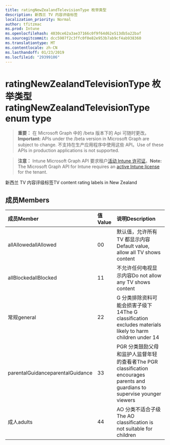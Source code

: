 ```yaml
---
title: ratingNewZealandTelevisionType 枚举类型
description: 新西兰 TV 内容评级标签
localization_priority: Normal
author: tfitzmac
ms.prod: Intune
ms.openlocfilehash: 4030ce62a3ae37166c0f9f64d62e513db5a22baf
ms.sourcegitcommit: dcc5907f2c3ffc0f0e82e953b7ab9cf4ab938360
ms.translationtype: MT
ms.contentlocale: zh-CN
ms.lasthandoff: 01/23/2019
ms.locfileid: "29399106"
---
```

# <a name="ratingnewzealandtelevisiontype-enum-type"></a><span data-ttu-id="18d15-103">ratingNewZealandTelevisionType 枚举类型</span><span class="sxs-lookup"><span data-stu-id="18d15-103">ratingNewZealandTelevisionType enum type</span></span>

> <span data-ttu-id="18d15-104">**重要：** 在 Microsoft Graph 中的 /beta 版本下的 Api 可随时更改。</span><span class="sxs-lookup"><span data-stu-id="18d15-104">**Important:** APIs under the /beta version in Microsoft Graph are subject to change.</span></span> <span data-ttu-id="18d15-105">不支持在生产应用程序中使用这些 API。</span><span class="sxs-lookup"><span data-stu-id="18d15-105">Use of these APIs in production applications is not supported.</span></span>

> <span data-ttu-id="18d15-106">**注意：** Intune Microsoft Graph API 要求租户[活动 Intune 许可证](https://go.microsoft.com/fwlink/?linkid=839381)。</span><span class="sxs-lookup"><span data-stu-id="18d15-106">**Note:** The Microsoft Graph API for Intune requires an [active Intune license](https://go.microsoft.com/fwlink/?linkid=839381) for the tenant.</span></span>

<span data-ttu-id="18d15-107">新西兰 TV 内容评级标签</span><span class="sxs-lookup"><span data-stu-id="18d15-107">TV content rating labels in New Zealand</span></span>

## <a name="members"></a><span data-ttu-id="18d15-108">成员</span><span class="sxs-lookup"><span data-stu-id="18d15-108">Members</span></span>
|<span data-ttu-id="18d15-109">成员</span><span class="sxs-lookup"><span data-stu-id="18d15-109">Member</span></span>|<span data-ttu-id="18d15-110">值</span><span class="sxs-lookup"><span data-stu-id="18d15-110">Value</span></span>|<span data-ttu-id="18d15-111">说明</span><span class="sxs-lookup"><span data-stu-id="18d15-111">Description</span></span>|
|:---|:---|:---|
|<span data-ttu-id="18d15-112">allAllowed</span><span class="sxs-lookup"><span data-stu-id="18d15-112">allAllowed</span></span>|<span data-ttu-id="18d15-113">0</span><span class="sxs-lookup"><span data-stu-id="18d15-113">0</span></span>|<span data-ttu-id="18d15-114">默认值，允许所有 TV 都显示内容</span><span class="sxs-lookup"><span data-stu-id="18d15-114">Default value, allow all TV shows content</span></span>|
|<span data-ttu-id="18d15-115">allBlocked</span><span class="sxs-lookup"><span data-stu-id="18d15-115">allBlocked</span></span>|<span data-ttu-id="18d15-116">1</span><span class="sxs-lookup"><span data-stu-id="18d15-116">1</span></span>|<span data-ttu-id="18d15-117">不允许任何电视显示内容</span><span class="sxs-lookup"><span data-stu-id="18d15-117">Do not allow any TV shows content</span></span>|
|<span data-ttu-id="18d15-118">常规</span><span class="sxs-lookup"><span data-stu-id="18d15-118">general</span></span>|<span data-ttu-id="18d15-119">2</span><span class="sxs-lookup"><span data-stu-id="18d15-119">2</span></span>|<span data-ttu-id="18d15-120">G 分类排除资料可能会损害子级下 14</span><span class="sxs-lookup"><span data-stu-id="18d15-120">The G classification excludes materials likely to harm children under 14</span></span>|
|<span data-ttu-id="18d15-121">parentalGuidance</span><span class="sxs-lookup"><span data-stu-id="18d15-121">parentalGuidance</span></span>|<span data-ttu-id="18d15-122">3</span><span class="sxs-lookup"><span data-stu-id="18d15-122">3</span></span>|<span data-ttu-id="18d15-123">PGR 分类鼓励父母和监护人监督年轻的查看者</span><span class="sxs-lookup"><span data-stu-id="18d15-123">The PGR classification encourages parents and guardians to supervise younger viewers</span></span>|
|<span data-ttu-id="18d15-124">成人</span><span class="sxs-lookup"><span data-stu-id="18d15-124">adults</span></span>|<span data-ttu-id="18d15-125">4</span><span class="sxs-lookup"><span data-stu-id="18d15-125">4</span></span>|<span data-ttu-id="18d15-126">AO 分类不适合子级</span><span class="sxs-lookup"><span data-stu-id="18d15-126">The AO classification is not suitable for children</span></span>|




